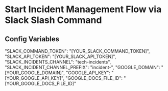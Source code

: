 # Start Incident Management Flow via Slack Slash Command


## Config Variables

"SLACK_COMMAND_TOKEN": "[YOUR_SLACK_COMMAND_TOKEN]",
"SLACK_API_TOKEN": "[YOUR_SLACK_API_TOKEN]",
"SLACK_INCIDENTS_CHANNEL": "tech-incidents",
"SLACK_INCIDENT_CHANNEL_PREFIX": "incident-",
"GOOGLE_DOMAIN": "[YOUR_GOOGLE_DOMAIN]",
"GOOGLE_API_KEY": "[YOUR_GOOGLE_API_KEY]",
"GOOGLE_DOCS_FILE_ID": "[YOUR_GOOGLE_DOCS_FILE_ID]"
